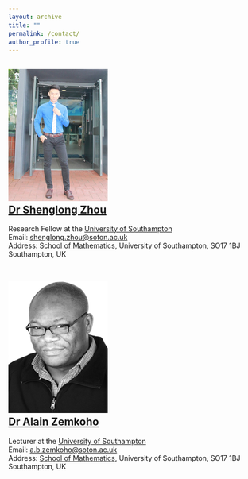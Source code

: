 ```yaml
---
layout: archive
title: ""   
permalink: /contact/
author_profile: true
---
```


![Dr Shenglong Zhou](/images/slzhou.jpg) <br> 
[Dr Shenglong Zhou](https://shenglongzhou.github.io) 
---
Research Fellow at the [University of Southampton](https://www.southampton.ac.uk/) <br> 
Email: shenglong.zhou@soton.ac.uk <br> 
Address: [School of Mathematics](https://www.southampton.ac.uk/maths), University of Southampton,  SO17 1BJ Southampton, UK <br> <br>


![Dr Alain Zemkoho](/images/zem.png) <br>
[Dr Alain Zemkoho](http://www.southampton.ac.uk/~abz1e14/)
---
Lecturer at the [University of Southampton](https://www.southampton.ac.uk/) <br>
Email: a.b.zemkoho@soton.ac.uk <br> 
Address: [School of Mathematics](https://www.southampton.ac.uk/maths),  University of Southampton, SO17 1BJ Southampton, UK <br> 
